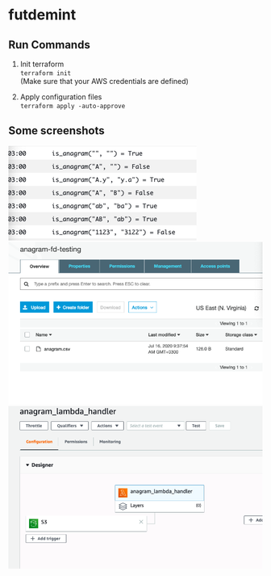 # futdemint

## Run Commands

1. Init terraform \
   `terraform init` \
   (Make sure that your AWS credentials are defined)

2. Apply configuration files \
   `terraform apply -auto-approve`

## Some screenshots

![alt text](screenshots/test.png) \
![alt text](screenshots/s3.png) \
![alt text](screenshots/lambda.png)
